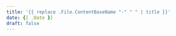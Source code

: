 ```yaml
---
title: '{{ replace .File.ContentBaseName "-" " " | title }}'
date: {{ .Date }}
draft: false
---
```

